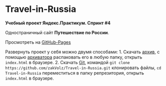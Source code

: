 # Travel-in-Russia
**Учебный проект Яндекс.Практикум. Спринт #4**

Одностраничный сайт **Путешествие по России**.

Просмотреть на [GitHub-Pages](https://zakvolz.github.io/Travel-in-Russia/)

Развернуть проект у себя можно двумя способами:
    1. Скачать [архив](https://github.com/zakVolz/Travel-in-Russia/archive/master.zip), 
    с помощью [архиватора](https://www.win-rar.com/postdownload.html?&L=4) распаковать его в любую папку,
    открыть `index.html` в браузере.
    2. Скачать [Git](https://git-scm.com/),
    командой `git clone https://github.com/zakVolz/Travel-in-Russia.git` клонировать файлы,
    `cd Travel-in-Russia` переместиться в папку репрезитория,
    открыть `index.html` в браузере.